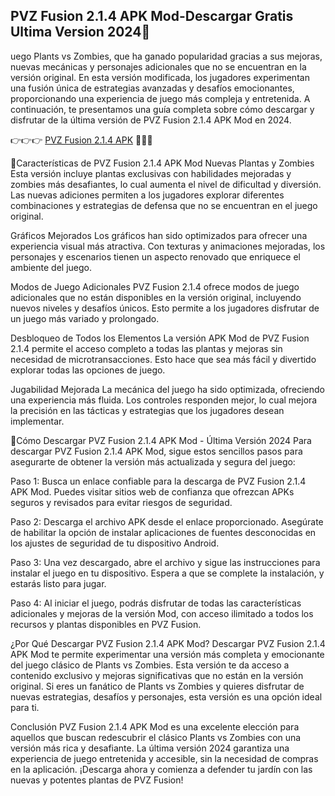 ## PVZ Fusion 2.1.4 APK Mod-Descargar Gratis Ultima Version 2024👋

uego Plants vs Zombies, que ha ganado popularidad gracias a sus mejoras, nuevas mecánicas y personajes adicionales que no se encuentran en la versión original. En esta versión modificada, los jugadores experimentan una fusión única de estrategias avanzadas y desafíos emocionantes, proporcionando una experiencia de juego más compleja y entretenida. A continuación, te presentamos una guía completa sobre cómo descargar y disfrutar de la última versión de PVZ Fusion 2.1.4 APK Mod en 2024.

👉👉👉  [PVZ Fusion 2.1.4 APK](https://apktoca.com/pvz-fusion-apk) 🌸🌸🌸

💎Características de PVZ Fusion 2.1.4 APK Mod
Nuevas Plantas y Zombies
Esta versión incluye plantas exclusivas con habilidades mejoradas y zombies más desafiantes, lo cual aumenta el nivel de dificultad y diversión. Las nuevas adiciones permiten a los jugadores explorar diferentes combinaciones y estrategias de defensa que no se encuentran en el juego original.

Gráficos Mejorados
Los gráficos han sido optimizados para ofrecer una experiencia visual más atractiva. Con texturas y animaciones mejoradas, los personajes y escenarios tienen un aspecto renovado que enriquece el ambiente del juego.

Modos de Juego Adicionales
PVZ Fusion 2.1.4 ofrece modos de juego adicionales que no están disponibles en la versión original, incluyendo nuevos niveles y desafíos únicos. Esto permite a los jugadores disfrutar de un juego más variado y prolongado.

Desbloqueo de Todos los Elementos
La versión APK Mod de PVZ Fusion 2.1.4 permite el acceso completo a todas las plantas y mejoras sin necesidad de microtransacciones. Esto hace que sea más fácil y divertido explorar todas las opciones de juego.

Jugabilidad Mejorada
La mecánica del juego ha sido optimizada, ofreciendo una experiencia más fluida. Los controles responden mejor, lo cual mejora la precisión en las tácticas y estrategias que los jugadores desean implementar.

💎Cómo Descargar PVZ Fusion 2.1.4 APK Mod - Última Versión 2024
Para descargar PVZ Fusion 2.1.4 APK Mod, sigue estos sencillos pasos para asegurarte de obtener la versión más actualizada y segura del juego:

Paso 1: Busca un enlace confiable para la descarga de PVZ Fusion 2.1.4 APK Mod. Puedes visitar sitios web de confianza que ofrezcan APKs seguros y revisados para evitar riesgos de seguridad.

Paso 2: Descarga el archivo APK desde el enlace proporcionado. Asegúrate de habilitar la opción de instalar aplicaciones de fuentes desconocidas en los ajustes de seguridad de tu dispositivo Android.

Paso 3: Una vez descargado, abre el archivo y sigue las instrucciones para instalar el juego en tu dispositivo. Espera a que se complete la instalación, y estarás listo para jugar.

Paso 4: Al iniciar el juego, podrás disfrutar de todas las características adicionales y mejoras de la versión Mod, con acceso ilimitado a todos los recursos y plantas disponibles en PVZ Fusion.

¿Por Qué Descargar PVZ Fusion 2.1.4 APK Mod?
Descargar PVZ Fusion 2.1.4 APK Mod te permite experimentar una versión más completa y emocionante del juego clásico de Plants vs Zombies. Esta versión te da acceso a contenido exclusivo y mejoras significativas que no están en la versión original. Si eres un fanático de Plants vs Zombies y quieres disfrutar de nuevas estrategias, desafíos y personajes, esta versión es una opción ideal para ti.

Conclusión
PVZ Fusion 2.1.4 APK Mod es una excelente elección para aquellos que buscan redescubrir el clásico Plants vs Zombies con una versión más rica y desafiante. La última versión 2024 garantiza una experiencia de juego entretenida y accesible, sin la necesidad de compras en la aplicación. ¡Descarga ahora y comienza a defender tu jardín con las nuevas y potentes plantas de PVZ Fusion!
